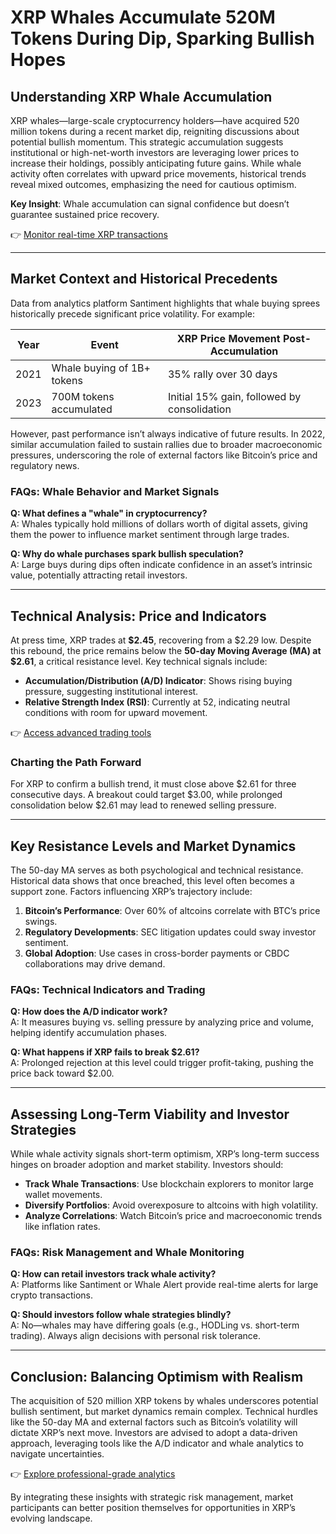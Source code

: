 # XRP Whales Accumulate 520M Tokens During Dip, Sparking Bullish Hopes  

## Understanding XRP Whale Accumulation  

XRP whales—large-scale cryptocurrency holders—have acquired 520 million tokens during a recent market dip, reigniting discussions about potential bullish momentum. This strategic accumulation suggests institutional or high-net-worth investors are leveraging lower prices to increase their holdings, possibly anticipating future gains. While whale activity often correlates with upward price movements, historical trends reveal mixed outcomes, emphasizing the need for cautious optimism.  

**Key Insight**: Whale accumulation can signal confidence but doesn’t guarantee sustained price recovery.  

👉 [Monitor real-time XRP transactions](https://bit.ly/okx-bonus)  

---

## Market Context and Historical Precedents  

Data from analytics platform Santiment highlights that whale buying sprees historically precede significant price volatility. For example:  

| Year | Event | XRP Price Movement Post-Accumulation |  
|------|-------|--------------------------------------|  
| 2021 | Whale buying of 1B+ tokens | 35% rally over 30 days |  
| 2023 | 700M tokens accumulated | Initial 15% gain, followed by consolidation |  

However, past performance isn’t always indicative of future results. In 2022, similar accumulation failed to sustain rallies due to broader macroeconomic pressures, underscoring the role of external factors like Bitcoin’s price and regulatory news.  

### FAQs: Whale Behavior and Market Signals  

**Q: What defines a "whale" in cryptocurrency?**  
A: Whales typically hold millions of dollars worth of digital assets, giving them the power to influence market sentiment through large trades.  

**Q: Why do whale purchases spark bullish speculation?**  
A: Large buys during dips often indicate confidence in an asset’s intrinsic value, potentially attracting retail investors.  

---

## Technical Analysis: Price and Indicators  

At press time, XRP trades at **$2.45**, recovering from a $2.29 low. Despite this rebound, the price remains below the **50-day Moving Average (MA) at $2.61**, a critical resistance level. Key technical signals include:  

- **Accumulation/Distribution (A/D) Indicator**: Shows rising buying pressure, suggesting institutional interest.  
- **Relative Strength Index (RSI)**: Currently at 52, indicating neutral conditions with room for upward movement.  

👉 [Access advanced trading tools](https://bit.ly/okx-bonus)  

### Charting the Path Forward  

For XRP to confirm a bullish trend, it must close above $2.61 for three consecutive days. A breakout could target $3.00, while prolonged consolidation below $2.61 may lead to renewed selling pressure.  

---

## Key Resistance Levels and Market Dynamics  

The 50-day MA serves as both psychological and technical resistance. Historical data shows that once breached, this level often becomes a support zone. Factors influencing XRP’s trajectory include:  

1. **Bitcoin’s Performance**: Over 60% of altcoins correlate with BTC’s price swings.  
2. **Regulatory Developments**: SEC litigation updates could sway investor sentiment.  
3. **Global Adoption**: Use cases in cross-border payments or CBDC collaborations may drive demand.  

### FAQs: Technical Indicators and Trading  

**Q: How does the A/D indicator work?**  
A: It measures buying vs. selling pressure by analyzing price and volume, helping identify accumulation phases.  

**Q: What happens if XRP fails to break $2.61?**  
A: Prolonged rejection at this level could trigger profit-taking, pushing the price back toward $2.00.  

---

## Assessing Long-Term Viability and Investor Strategies  

While whale activity signals short-term optimism, XRP’s long-term success hinges on broader adoption and market stability. Investors should:  

- **Track Whale Transactions**: Use blockchain explorers to monitor large wallet movements.  
- **Diversify Portfolios**: Avoid overexposure to altcoins with high volatility.  
- **Analyze Correlations**: Watch Bitcoin’s price and macroeconomic trends like inflation rates.  

### FAQs: Risk Management and Whale Monitoring  

**Q: How can retail investors track whale activity?**  
A: Platforms like Santiment or Whale Alert provide real-time alerts for large crypto transactions.  

**Q: Should investors follow whale strategies blindly?**  
A: No—whales may have differing goals (e.g., HODLing vs. short-term trading). Always align decisions with personal risk tolerance.  

---

## Conclusion: Balancing Optimism with Realism  

The acquisition of 520 million XRP tokens by whales underscores potential bullish sentiment, but market dynamics remain complex. Technical hurdles like the 50-day MA and external factors such as Bitcoin’s volatility will dictate XRP’s next move. Investors are advised to adopt a data-driven approach, leveraging tools like the A/D indicator and whale analytics to navigate uncertainties.  

👉 [Explore professional-grade analytics](https://bit.ly/okx-bonus)  

By integrating these insights with strategic risk management, market participants can better position themselves for opportunities in XRP’s evolving landscape.